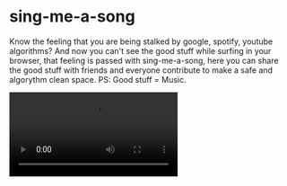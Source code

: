 # sing-me-a-song
Know the feeling that you are being stalked by google, spotify, youtube algorithms? And now you can't see the good stuff while surfing in your browser, 
that feeling is passed with sing-me-a-song, here you can share the good stuff with friends and everyone contribute to make a safe and algorythm clean space. 
PS: Good stuff = Music. 

![GIF](./Gravacao_de_Tela_2022-05-03_as_18.05.57.mov)
